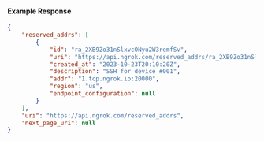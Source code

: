 <!-- Code generated for API Clients. DO NOT EDIT. -->

#### Example Response

```json
{
	"reserved_addrs": [
		{
			"id": "ra_2XB9Zo31nSlxvcONyu2W3remfSv",
			"uri": "https://api.ngrok.com/reserved_addrs/ra_2XB9Zo31nSlxvcONyu2W3remfSv",
			"created_at": "2023-10-23T20:10:20Z",
			"description": "SSH for device #001",
			"addr": "1.tcp.ngrok.io:20000",
			"region": "us",
			"endpoint_configuration": null
		}
	],
	"uri": "https://api.ngrok.com/reserved_addrs",
	"next_page_uri": null
}
```
